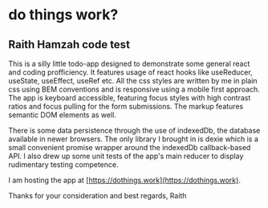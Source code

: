 # do things work?

## Raith Hamzah code test

This is a silly little todo-app designed to demonstrate some general react and coding profficiency. It features usage of react hooks like useReducer, useState, useEffect, useRef etc. All the css styles are written by me in plain css using BEM conventions and is responsive using a mobile first approach. The app is keyboard accessible, featuring focus styles with high contrast ratios and focus pulling for the form submissions. The markup features semantic DOM elements as well.

There is some data persistence through the use of indexedDb, the database available in newer browsers. The only library I brought in is dexie which is a small convenient promise wrapper around the indexedDb callback-based API. I also drew up some unit tests of the app's main reducer to display rudimentary testing competence.

I am hosting the app at [https://dothings.work](https://dothings.work).

Thanks for your consideration and best regards,
Raith

